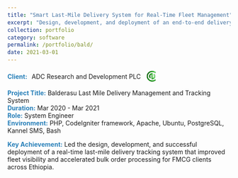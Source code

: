 ```yaml
---
title: "Smart Last-Mile Delivery System for Real-Time Fleet Management"
excerpt: "Design, development, and deployment of an end-to-end delivery management solution that streamlines order processing and fleet tracking for ADC Research and Development PLC."
collection: portfolio
category: software
permalink: /portfolio/bald/
date: 2021-03-01
---
```


<div style="display: flex; align-items: center; gap: 10px; margin-bottom: 5px;">
  <span style="color:#2980b9;"><strong>Client:</strong></span> ADC Research and Development PLC  
  <img src="/images/logos/adc.jpeg" alt="ADC Research Logo" style="width: 30px; height: 30px; border-radius: 50%; object-fit: cover;">
</div>

<span style="color:#2980b9;"><strong>Project Title:</strong></span> Balderasu Last Mile Delivery Management and Tracking System  
<span style="color:#2980b9;"><strong>Duration:</strong></span> Mar 2020 - Mar 2021  
<span style="color:#2980b9;"><strong>Role:</strong></span> System Engineer  
<span style="color:#2980b9;"><strong>Environment:</strong></span> PHP, CodeIgniter framework, Apache, Ubuntu, PostgreSQL, Kannel SMS, Bash  

<div style="margin-top: 3px;">
  <span style="color:#2980b9;"><strong>Key Achievement:</strong></span> Led the design, development, and successful deployment of a real-time last-mile delivery tracking system that improved fleet visibility and accelerated bulk order processing for FMCG clients across Ethiopia.
</div>